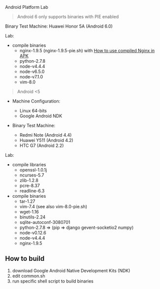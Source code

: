Android Platform Lab

> Android 6 only supports binaries with PIE enabled

Binary Test Machine:
  Huawei Honor 5A (Android 6.0)

Lab:
- compile binaries
    - nginx-1.9.5 (nginx-1.9.5-pie.sh) with [How to use compiled Nginx in APK](https://github.com/dna2github/dna2mtgol/tree/master/fileShare)
    - python-2.7.8
    - node-v4.4.4
    - node-v6.5.0
    - node-v7.1.0
    - vim-8.0

> Android &lt;5

- Machine Configuration:
  - Linux 64-bits
  - Google Android NDK

- Binary Test Machine:
  - Redmi Note (Android 4.4)
  - Huawei Y511 (Android 4.2)
  - HTC G7 (Android 2.2)

Lab:
- compile libraries
    - openssl-1.0.1j
    - ncurses-5.7
    - zlib-1.2.8
    - pcre-8.37
    - readline-6.3
- compile binaries
    - tar-1.27
    - vim-7.4 (see also vim-8.0-pie.sh)
    - wget-1.16
    - binutils-2.24
    - sqlite-autoconf-3080701
    - python-2.7.8 => (pip => django gevent-socketio2 numpy)
    - node-v0.12.6
    - node-v4.4.4
    - nginx-1.9.5

## How to build

1. download Google Android Native Development Kits (NDK)
3. edit common.sh
4. run specific shell script to build binaries
